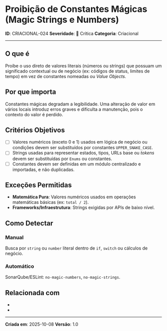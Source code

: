 # Proibição de Constantes Mágicas (Magic Strings e Numbers)

**ID**: CRIACIONAL-024
**Severidade**: 🔴 Crítica
**Categoria**: Criacional

---

## O que é

Proíbe o uso direto de valores literais (números ou strings) que possuam um significado contextual ou de negócio (ex: códigos de status, limites de tempo) em vez de constantes nomeadas ou *Value Objects*.

## Por que importa

Constantes mágicas degradam a legibilidade. Uma alteração de valor em vários locais introduz erros graves e dificulta a manutenção, pois o contexto do valor é perdido.

## Critérios Objetivos

- [ ] Valores numéricos (exceto 0 e 1) usados em lógica de negócio ou condições devem ser substituídos por constantes `UPPER_SNAKE_CASE`.
- [ ] Strings usadas para representar estados, tipos, URLs base ou *tokens* devem ser substituídas por `Enums` ou constantes.
- [ ] Constantes devem ser definidas em um módulo centralizado e importadas, e não duplicadas.

## Exceções Permitidas

- **Matemática Pura**: Valores numéricos usados em operações matemáticas básicas (ex: `total / 2`).
- **Frameworks/Infraestrutura**: Strings exigidas por APIs de baixo nível.

## Como Detectar

### Manual
Busca por `string` ou `number` literal dentro de `if`, `switch` ou cálculos de negócio.

### Automático
SonarQube/ESLint: `no-magic-numbers`, `no-magic-strings`.

## Relacionada com

- [CRIACIONAL-003]: reforça (Encapsulamento de Primitivos)
- [ESTRUTURAL-006]: complementa (Nomes Abreviados)

---

**Criada em**: 2025-10-08
**Versão**: 1.0
